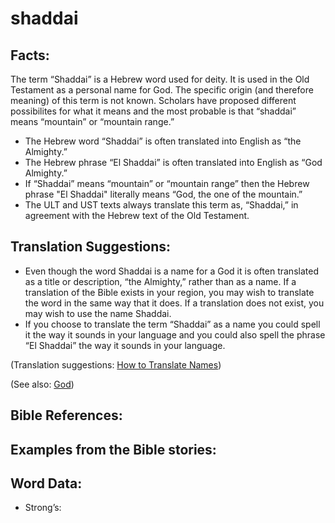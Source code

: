 # shaddai

## Facts:

The term “Shaddai” is a Hebrew word used for deity. It is used in the Old Testament as a personal name for God. The specific origin (and therefore meaning) of this term is not known. Scholars have proposed different possibilites for what it means and the most probable is that “shaddai” means “mountain” or “mountain range.” 

* The Hebrew word “Shaddai” is often translated into English as “the Almighty.” 
* The Hebrew phrase “El Shaddai” is often translated into English as “God Almighty.”
* If “Shaddai” means “mountain” or “mountain range” then the Hebrew phrase "El Shaddai" literally means “God, the one of the mountain.”
* The ULT and UST texts always translate this term as, “Shaddai,” in agreement with the Hebrew text of the Old Testament.

## Translation Suggestions:

* Even though the word Shaddai is a name for a God it is often translated as a title or description, “the Almighty,” rather than as a name. If a translation of the Bible exists in your region, you may wish to translate the word in the same way that it does. If a translation does not exist, you may wish to use the name Shaddai.
* If you choose to translate the term “Shaddai” as a name you could spell it the way it sounds in your language and you could also spell the phrase “El Shaddai” the way it sounds in your language.

(Translation suggestions: [How to Translate Names](rc://en/ta/man/translate/translate-names))

(See also: [God](../kt/god.md))

## Bible References:



## Examples from the Bible stories:


## Word Data:

* Strong’s:
